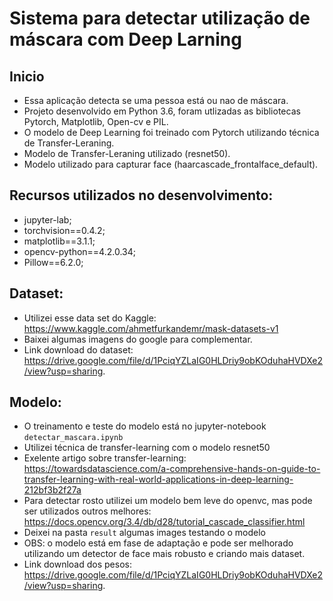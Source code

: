 # Sistema para detectar utilização de máscara com Deep Larning

## Inicio
 - Essa aplicação detecta se uma pessoa está ou nao de máscara.
 - Projeto desenvolvido em Python 3.6, foram utlizadas as bibliotecas Pytorch, Matplotlib, Open-cv e PIL.
 - O modelo de Deep Learning foi treinado com Pytorch utilizando técnica de Transfer-Leraning.
 - Modelo de Transfer-Leraning utilizado (resnet50).
 - Modelo utilizado para capturar face (haarcascade_frontalface_default).

## Recursos utilizados no desenvolvimento:

- jupyter-lab;
- torchvision==0.4.2;
- matplotlib==3.1.1;
- opencv-python==4.2.0.34;
- Pillow==6.2.0;

## Dataset:

- Utilizei esse data set do Kaggle: https://www.kaggle.com/ahmetfurkandemr/mask-datasets-v1
- Baixei algumas imagens do google para complementar.
- Link download do dataset: https://drive.google.com/file/d/1PciqYZLaIG0HLDriy9obKOduhaHVDXe2/view?usp=sharing.

## Modelo:

- O treinamento e teste do modelo está no jupyter-notebook `detectar_mascara.ipynb`
- Utilizei técnica de transfer-learning com o modelo resnet50
- Exelente artigo sobre transfer-learning: https://towardsdatascience.com/a-comprehensive-hands-on-guide-to-transfer-learning-with-real-world-applications-in-deep-learning-212bf3b2f27a
- Para detectar rosto utilizei um modelo bem leve do openvc, mas pode ser utilizados outros melhores: https://docs.opencv.org/3.4/db/d28/tutorial_cascade_classifier.html
- Deixei na pasta `result` algumas images testando o modelo
- OBS: o modelo está em fase de adaptação e pode ser melhorado utilizando um detector de face mais robusto e criando mais dataset.
- Link download dos pesos: https://drive.google.com/file/d/1PciqYZLaIG0HLDriy9obKOduhaHVDXe2/view?usp=sharing.

